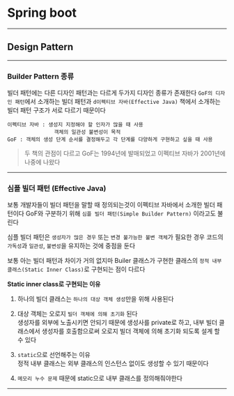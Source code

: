 # Spring boot
---
## Design Pattern
---
### Builder Pattern 종류
빌더 패턴에는 다른 디자인 패턴과는 다르게 두가지 디자인 종류가 존재한다
`GoF의 디자인 패턴`에서 소개하는 빌더 패턴과 `d이펙티브 자바(Effective Java)` 책에서 소개하는 빌더 패턴 구조가 서로 다르기 때문이다
```
이펙티브 자바 : 생성지 지정해야 할 인자가 많을 때 사용
               객체의 일관성 불변성이 목적
GoF : 객체의 생성 단계 순서를 결정해두고 각 단계를 다양하게 구현하고 싶을 때 사용
```
> 두 책의 관점이 다르고 GoF는 1994년에 발매되었고 이펙티브 자바가 2001년에 나중에 나왔다
---
### 심플 빌더 패턴 (Effective Java)
보통 개발자들이 빌더 패턴을 말할 때 정의되는것이 이펙티브 자바에서 소개한 빌더 패턴이다
GoF와 구분하기 위해 `심플 빌더 패턴(Simple Builder Pattern)` 이라고도 불린다

심플 빌더 패턴은 `생성자가 많은 경우` 또는 `변경 불가능한 불변 객체`가 필요한 경우 코드의 `가독성`과 `일관성`, `불변성`을 유지하는 것에 중점을 둔다

보통 아는 빌더 패턴과 차이가 거의 없지마 Builer 클래스가 구현한 클래스의 `정적 내부 클래스(Static Inner Class)`로 구현되는 점이 다르다

**Static inner class로 구현되는 이유**   
1. 하나의 빌더 클래스는 `하나의 대상 객체 생성`만을 위해 사용된다   

2. 대상 객체는 오로지 `빌더 객체에 의해 초기화` 된다   
생성자를 외부에 노출시키면 안되기 때문에 생성사를 private로 하고, 내부 빌더 클래스에서 생성자를 호출함으로써 오로지 빌더 객체에 의해 초기화 되도록 설계 할 수 있다

3. `static`으로 선언해주는 이유   
정적 내부 클래스는 외부 클래스의 인스턴스 없이도 생성할 수 있기 때문이다

4. `메모리 누수 문제` 때문에 static으로 내부 클래스를 정의해줘야한다

---